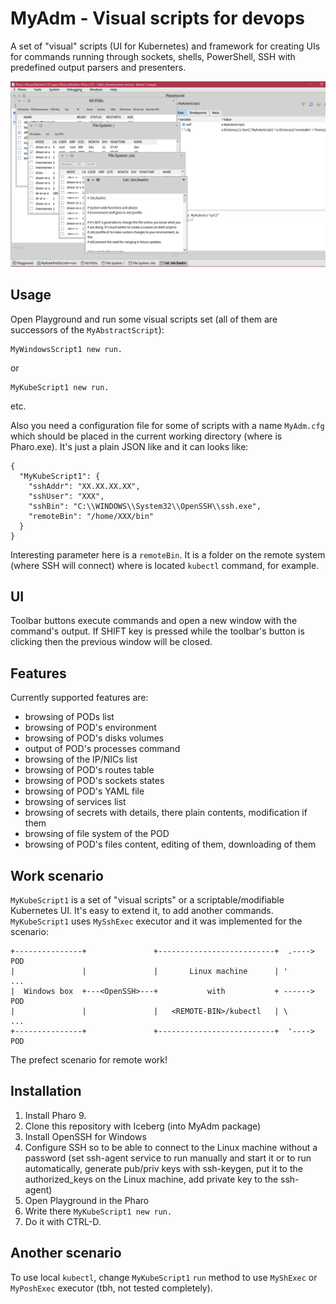 # MyAdm - Visual scripts for devops

A set of "visual" scripts (UI for Kubernetes) and framework for creating UIs for commands running through sockets, shells, PowerShell, SSH with predefined output parsers and presenters.

<img src="Screens/screen1.png">

## Usage

Open Playground and run some visual scripts set (all of them are successors of the `MyAbstractScript`):

```
MyWindowsScript1 new run.
```


or

```
MyKubeScript1 new run.
```

etc.

Also you need a configuration file for some of scripts with a name `MyAdm.cfg` which should be placed in the current working directory (where is Pharo.exe). It's just a plain JSON like and it can looks like:

```
{
  "MyKubeScript1": {
  	"sshAddr": "XX.XX.XX.XX",
  	"sshUser": "XXX",
  	"sshBin": "C:\\WINDOWS\\System32\\OpenSSH\\ssh.exe",
  	"remoteBin": "/home/XXX/bin"
  }
}
```

Interesting parameter here is a `remoteBin`. It is a folder on the remote system (where SSH will connect) where is located `kubectl` command, for example.

## UI

Toolbar buttons execute commands and open a new window with the command's output. If SHIFT key is pressed while the toolbar's button is clicking then the previous window will be closed.

## Features

Currently supported features are:

- browsing of PODs list
- browsing of POD's environment
- browsing of POD's disks volumes
- output of POD's processes command
- browsing of the IP/NICs list
- browsing of POD's routes table
- browsing of POD's sockets states
- browsing of POD's YAML file
- browsing of services list
- browsing of secrets with details, there plain contents, modification if them
- browsing of file system of the POD
- browsing of POD's files content, editing of them, downloading of them

## Work scenario

`MyKubeScript1` is a set of "visual scripts" or a scriptable/modifiable Kubernetes UI. It's easy to extend it, to add another commands. `MyKubeScript1` uses `MySshExec` executor and it was implemented for the scenario:

```
+---------------+               +--------------------------+  .----> POD
|               |               |       Linux machine      | '       ...
|  Windows box  +---<OpenSSH>---+           with           + ------> POD
|               |               |   <REMOTE-BIN>/kubectl   | \       ...
+---------------+               +--------------------------+  '----> POD
```

The prefect scenario for remote work!

## Installation

1. Install Pharo 9.
2. Clone this repository with Iceberg (into MyAdm package)
3. Install OpenSSH for Windows
4. Configure SSH so to be able to connect to the Linux machine without a password (set ssh-agent service to run manually and start it or to run automatically, generate pub/priv keys with ssh-keygen, put it to the authorized_keys on the Linux machine, add private key to the ssh-agent)
5. Open Playground in the Pharo
6. Write there `MyKubeScript1 new run.`
7. Do it with CTRL-D.

## Another scenario

To use local `kubectl`, change `MyKubeScript1` `run` method to use `MyShExec` or `MyPoshExec` executor (tbh, not tested completely).
